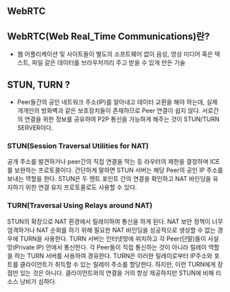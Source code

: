 ## WebRTC

## WebRTC(Web Real_Time Communications)란? 
- 웹 어플리케이션 및 사이트들이 별도의 소프트웨어 없이 음성, 영상 미디어 혹은 텍스트, 파일 같은 데이터를 브라우저끼리 주고 받을 수 있게 만든 기술

## STUN, TURN ?
- Peer들간의 공인 네트워크 주소(IP)를 알아내고 데이터 교환을 해야 하는데, 실제 개개인의 방화벽과 같은 보호장치들이 존재하므로 Peer 연결이 쉽지 않다.
  서로간의 연결을 위한 정보를 공유하여 P2P 통신을 가능하게 해주는 것이 STUN/TURN SERVER이다.

  
### STUN(Session Traversal Utilities for NAT)

  공개 주소를 발견하거나 peer간의 직접 연결을 막는 등 라우터의 제한을 결정하며 ICE를 보완하는 프로토콜이다.
  간단하게 말하면 STUN 서버는 해당 Peer의 공인 IP 주소를 보내는 역할을 한다.
  STUN은 두 엔트 포인트 간의 연결을 확인하고 NAT 바인딩을 유지하기 위한 연결 유지 프로토콜로도 사용할 수 있다.

### TURN(Traversal Using Relays around NAT)

  STUN의 확장으로 NAT 환경에서 릴레이하여 통신을 하게 된다. 
  NAT 보안 정책이 너무 엄격하거나 NAT 순회를 하기 위해 필요한 NAT 바인딩을 성공적으로 생성할 수 없는 경우에 TURN을 사용한다.
  TURN 서버는 인터넷망에 위치하고 각 Peer(단말)들이 사설망(Private IP) 안에서 통신한다. 각 Peer들이 직접 통신하는 것이 아니라 릴레이 역할을 하는 TURN 서버를 사용하여 경유한다. 
  TURN은 이러한 릴레이로부터 IP주소와 포트를 클라이언트가 취득할 수 있는 릴레이 주소를 할당한다. 
  하지만, 이런 TURN에게 장점만 있는 것은 아니다.
  클라이언트와의 연결을 거의 항상 제공하지만 STUN에 비해 리소스 낭비가 심하다.